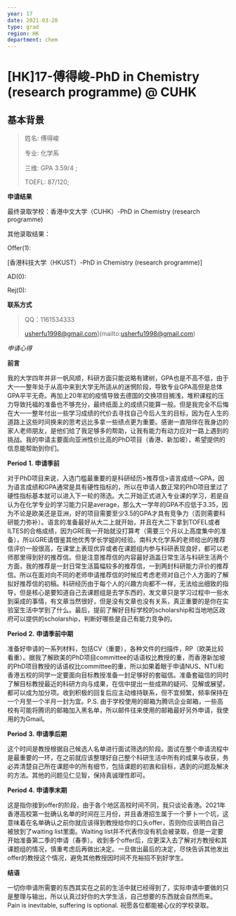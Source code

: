 ```yaml
---
year: 17
date: 2021-03-20
type: grad
region: HK
department: chem
---
```


# [HK]17-傅得峻-PhD in Chemistry (research programme) @ CUHK

## 基本背景

> 姓名: 傅得峻
>
> 专业: 化学系
>
> 三维: GPA 3.59/4 ;
>
> TOEFL: 87/120;

**申请结果**

最终录取学校：香港中文大学（CUHK）-PhD in Chemistry (research programme)

其他录取结果：

Offer(1):

[香港科技大学（HKUST）-PhD in Chemistry (research programme)]

AD(0):

Rej(0):

**联系方式**

> QQ：1161534333
>
> usherfu1998@gmail.com](mailto:usherfu1998@gmail.com)

_申请心得_

**前言**

我的大学四年并非一帆风顺，科研方面只能说略有建树，GPA也是不高不低，由于大一一整年处于从高中来到大学无所适从的迷惘阶段，导致专业GPA高但是总体GPA平平无奇。再加上20年初的疫情导致去德国的交换项目搁浅，堆积课程的压力导致托福的准备也不够充分，最终纸面上的成绩只能算一般。但是我完全不后悔在大一一整年付出一些学习成绩的代价去寻找自己今后人生的目标，因为在人生的道路上这些时间换来的思考远比多拿一些绩点更为重要。感谢一直陪伴在我身边的家人老师朋友，是他们给了我足够多的帮助，让我有能力有动力应对一路上遇到的挑战。我的申请主要面向亚洲性价比高的PhD项目（香港、新加坡），希望提供的信息能帮助到你们。

**Period** **1.** **申请季前**

对于PhD项目来说，入选门槛最重要的是科研经历>推荐信>语言成绩～GPA，因为语言成绩和GPA通常是具有硬性指标的，所以在申请人数正常的PhD项目里过了硬性指标基本就可以进入下一轮的筛选。大二开始正式进入专业课的学习，若是自认为在化学专业的学习能力只是average，那么大一学年的GPA不应低于3.35，因为不论是欧美还是亚洲，好的项目需要至少3.5的GPA才具有竞争力（否则需要科研能力弥补）。语言的准备最好从大二上就开始，并且在大二下拿到TOFEL或者ILTES的合格成绩，因为GRE我一开始就没打算考（需要三个月以上高度集中的准备），所以GRE请借鉴其他优秀学长学姐的经验。南科大化学系的老师给出的推荐信评价一般很高，在课堂上表现优异或者在课题组内参与科研表现良好，都可以老师那里得到好的推荐信。但是注意推荐信的内容最好涵盖日常生活与科研生活两个方面，我的推荐是一封日常生活篇幅较多的推荐信，一到两封科研能力评价的推荐信。所以在面对向不同的老师申请推荐信的时候应考虑老师对自己个人方面的了解拟好推荐信的初稿。科研经历由于每个人的兴趣方向都不一样，无法给出细致的指导，但是核心是要知道自己去课题组是去学东西的，发文章只是学习过程中一些水到渠成的事情，有文章当然很好，但是没有文章也没有关系，真正重要的是你在实验室生活中学到了什么。最后，提前了解好目标学校的scholarship和当地地区政府可以提供的scholarship，判断好哪些是自己有能力竞争的。

**Period** **2.** **申请季前中期**

准备好申请的一系列材料，包括CV（重要），各种文件的扫描件，RP（欧美比较看重）。据我了解欧美的PhD项目committee的话语权比教授的重，而香港新加坡的PhD项目教授的话语权比committee的重，所以如果着眼于申请NUS、NTU和香港五校的同学一定要面向目标教授准备一封足够好的套磁信。准备套磁信的同时了解目标教授最近的科研方向与成果，在信中提出一些成熟的疑问、见解或展望，都可以成为加分项。收到积极的回复后应主动维持联系，但不宜频繁，频率保持在一个月至一个半月一封为宜。P.S. 由于学校使用的邮箱为腾讯企业邮箱，一些高校有可能将腾讯的邮箱加入黑名单，所以邮件往来使用的邮箱最好另外申请，我使用的为Gmail。

**Period** **3.** **申请季后期**

这个时间是教授根据自己候选人名单进行面试筛选的阶段。面试在整个申请流程中是最重要的一环，在之前就应该整理好自己整个科研生活中所有的成果与收获，务必弄清楚自己所在课题中的所有细节，包括课题的初衷和目标，遇到的问题及解决的方法。其他的问题见仁见智，保持真诚理性即可。

**Period** **4.** **申请季末期**

这是指你接到offer的阶段，由于各个地区高校时间不同，我只谈论香港。2021年香港高校第一批确认名单的时间在三月份，并且香港招生属于一个萝卜一个坑，这意味着在名单确认之前你就应该得到教授给你的口头offer，否则你应该明白自己被放到了waiting list里面。Waiting list并不代表你没有机会被录取，但是一定要开始准备第二季的申请（春季）。收到多个offer后，应更深入去了解对方教授和其课题组的情况，慎重考虑后再做出决定。一旦做出最后的决定，尽快告诉其他发出offer的教授这个情况，避免其他教授因时间不充裕招不到好学生。

**结语**

一切你申请所需要的东西其实在之前的生活中就已经得到了，实际申请中要做的只是整理与输出，所以认真过好你的大学生活，自己想要的东西就会自然而来。Pain is inevitable, suffering is optional. 祝愿各位都能被心仪的学校录取。
